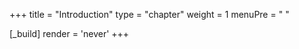+++
title = "Introduction"
type = "chapter"
weight = 1
menuPre = "<i class='fa-fw fas fa-star'></i> "

[_build]
  render = 'never'
+++


